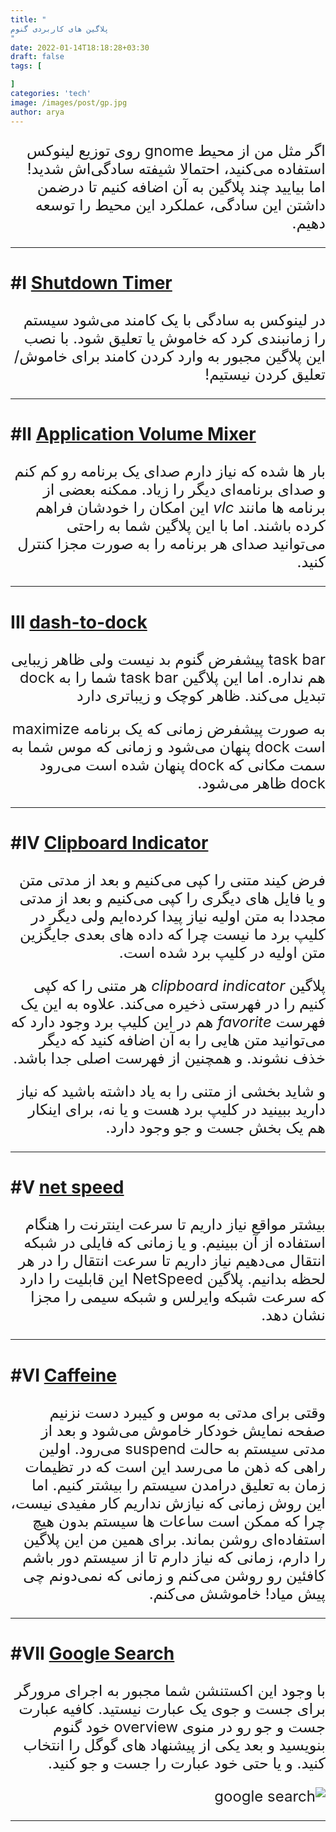 ```yaml
---
title: "
پلاگین های کاربردی گنوم
"
date: 2022-01-14T18:18:28+03:30
draft: false
tags: [

]
categories: 'tech'
image: /images/post/gp.jpg
author: arya
---
```


<div dir='rtl' style="font-size:x-large;">

اگر مثل من از
محیط
gnome 
روی توزیع لینوکس استفاده می‌کنید، احتمالا شیفته سادگی‌اش شدید!
اما بیایید چند پلاگین به آن اضافه کنیم تا درضمن داشتن این سادگی، عملکرد این محیط
را توسعه دهیم.

---

<div dir='ltr'>

### #I [Shutdown Timer](https://extensions.gnome.org/extension/4372/shutdowntimer/)

</div>

در لینوکس به سادگی با یک کامند می‌شود سیستم را زمانبندی کرد که
خاموش یا تعلیق
شود.
با نصب این پلاگین مجبور به وارد کردن کامند برای خاموش/تعلیق کردن نیستیم!



---

<div dir='ltr'>

### #II [Application Volume Mixer](https://extensions.gnome.org/extension/3499/application-volume-mixer)

</div>

بار ها شده که نیاز دارم صدای یک برنامه رو کم کنم و صدای برنامه‌ای دیگر را
زیاد.
ممکنه بعضی از برنامه ها مانند 
*vlc*
این امکان را خودشان فراهم کرده باشند. اما با این پلاگین شما به راحتی می‌توانید صدای
هر برنامه را به صورت مجزا کنترل کنید.


---

<div dir='ltr'>

### III [dash-to-dock](https://extensions.gnome.org/extension/307/dash-to-dock/)

</div>

task bar
پیشفرض گنوم بد نیست ولی ظاهر زیبایی هم نداره.
اما این پلاگین
task bar
شما را به
dock
تبدیل می‌کند.
ظاهر کوچک و زیباتری دارد

به صورت پیشفرض زمانی که یک برنامه
maximize
است
dock
پنهان می‌شود و زمانی که موس شما به سمت مکانی که
dock
پنهان شده است می‌رود
dock
ظاهر می‌شود.


---

<div dir='ltr'>

### #IV [Clipboard Indicator](https://extensions.gnome.org/extension/779/clipboard-indicator/)

</div>

فرض کیند متنی را کپی می‌کنیم و بعد از مدتی متن و یا فایل های دیگری را کپی می‌کنیم
و بعد از مدتی مجددا به متن اولیه نیاز پیدا کرده‌ایم ولی دیگر در کلیپ برد ما نیست
چرا که داده های بعدی جایگزین متن اولیه در کلیپ برد شده است. 

پلاگین
*clipboard indicator*
هر متنی را که کپی کنیم را در فهرستی ذخیره می‌کند. علاوه به این یک فهرست
*favorite*
هم در این
کلیپ برد وجود دارد که می‌توانید متن هایی را به آن اضافه کنید که دیگر خذف نشوند.
و همچنین از فهرست اصلی جدا باشد.

و شاید بخشی از متنی را به یاد داشته باشید که نیاز دارید ببینید در کلیپ برد هست و یا
نه، برای اینکار هم یک بخش جست و جو وجود دارد.



---

<div dir='ltr'>

### #V [net speed](https://extensions.gnome.org/extension/104/netspeed/)

</div>

بیشتر مواقع نیاز داریم تا سرعت اینترنت را هنگام استفاده از آن ببینیم.
و یا زمانی که فایلی در شبکه انتقال می‌دهیم نیاز داریم تا سرعت انتقال را
در هر لحظه بدانیم. پلاگین
NetSpeed
این قابلیت را دارد که سرعت شبکه وایرلس و شبکه سیمی را مجزا نشان دهد.



---

<div dir='ltr'>

### #VI [Caffeine](https://extensions.gnome.org/extension/517/caffeine/)

</div>

وقتی برای مدتی به موس و کیبرد دست نزنیم صفحه نمایش خودکار خاموش می‌شود
و بعد از مدتی سیستم به حالت
suspend
می‌رود. اولین راهی که ذهن ما می‌رسد این است که در تظیمات زمان
به تعلیق درامدن سیستم را بیشتر کنیم. اما این روش زمانی که نیازش نداریم
کار مفیدی نیست، چرا که ممکن است ساعات ها سیستم بدون هیچ استفاده‌ای روشن بماند.
برای همین من این پلاگین را دارم، زمانی که نیاز دارم تا از سیستم دور باشم
کافئین رو روشن می‌کنم و زمانی که نمی‌دونم چی پیش میاد! خاموشش می‌‌کنم.


---

<div dir='ltr'>

### #VII [Google Search](https://extensions.gnome.org/extension/4132/google-search-provider/)

</div>

با وجود این اکستنشن شما مجبور به اجرای مرورگر برای جست و جوی یک عبارت نیستید.
کافیه عبارت جست و جو رو در منوی
overview
خود گنوم بنویسید و بعد یکی از پیشنهاد های گوگل را انتخاب کنید. و
یا حتی خود عبارت را جست و جو کنید.


![google search](https://extensions.gnome.org/extension-data/screenshots/screenshot_4132.png)


---



</div>
